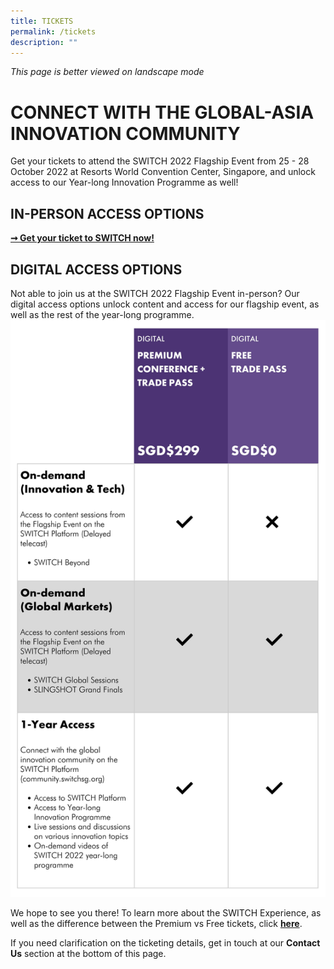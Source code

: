 ```yaml
---
title: TICKETS
permalink: /tickets
description: ""
---
```

*This page is better viewed on landscape mode*

# **CONNECT WITH THE GLOBAL-ASIA INNOVATION COMMUNITY**
Get your tickets to attend the SWITCH 2022 Flagship Event from 25 - 28 October 2022 at Resorts World Convention Center, Singapore, and unlock access to our Year-long Innovation Programme as well!
## **IN-PERSON ACCESS OPTIONS**

**[➞ Get your ticket to SWITCH now!](https://community.switchsg.org/register)**

## **DIGITAL ACCESS OPTIONS**
Not able to join us at the SWITCH 2022 Flagship Event in-person? Our digital access options unlock content and access for our flagship event, as well as the rest of the year-long programme. ![](/images/SWITCH%202022%20Landing%20Page/Digital%20Access.jpeg)

We hope to see you there! To learn more about the SWITCH Experience, as well as the difference between the Premium vs Free tickets, click **[here](https://enterprisesg-switch-staging.netlify.app/the-switch-experience)**. 

If you need clarification on the ticketing details, get in touch at our **Contact Us** section at the bottom of this page.